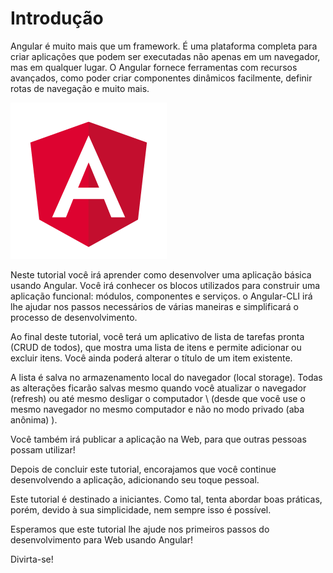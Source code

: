 # Introdução

Angular é muito mais que um framework. É uma plataforma completa para criar aplicações que podem ser executadas não apenas em um navegador, mas em qualquer lugar. O Angular fornece ferramentas com recursos avançados, como poder criar componentes dinâmicos facilmente, definir rotas de navegação e muito mais.

![](/assets/angular.png)

Neste tutorial você irá aprender como desenvolver uma aplicação básica usando Angular. Você irá conhecer os blocos utilizados para construir uma aplicação funcional: módulos, componentes e serviços. o Angular-CLI irá lhe ajudar nos passos necessários de várias maneiras e simplificará o processo de desenvolvimento.

Ao final deste tutorial, você terá um aplicativo de lista de tarefas pronta (CRUD de todos), que mostra uma lista de itens e permite adicionar ou excluir itens. Você ainda poderá alterar o título de um item existente.

A lista é salva no armazenamento local do navegador (local storage). Todas as alterações ficarão salvas mesmo quando você atualizar o navegador (refresh) ou até mesmo desligar o computador \ (desde que você use o mesmo navegador no mesmo computador e não no modo privado (aba anônima) \).

Você também irá publicar a aplicação na Web, para que outras pessoas possam utilizar!

Depois de concluir este tutorial, encorajamos que você continue desenvolvendo a aplicação, adicionando seu toque pessoal.

Este tutorial é destinado a iniciantes. Como tal, tenta abordar boas práticas, porém, devido à sua simplicidade, nem sempre isso é possível.

Esperamos que este tutorial lhe ajude nos primeiros passos do desenvolvimento para Web usando Angular!

Divirta-se!